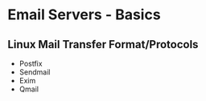 # Email Servers - Basics

## Linux Mail Transfer Format/Protocols
+ Postfix
+ Sendmail
+ Exim
+ Qmail

